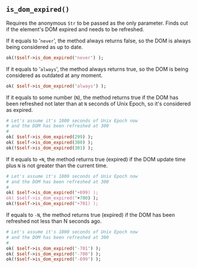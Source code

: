 ## `is_dom_expired()`

Requires the anonymous `Str` to be passed as the only parameter. Finds out if
the element's DOM expired and needs to be refreshed.

If it equals to '`never`', the method always returns false, so the DOM is
always being considered as up to date.

```perl
ok(!$self->is_dom_expired('never') );
```

If it equals to '`always`', the method always returns true, so the DOM is being
considered as outdated at any moment.

```perl
ok( $self->is_dom_expired('always') );
```

If it equals to some number (`N`), the method returns true if the DOM has been
refreshed not later than at `N` seconds of Unix Epoch, so it's considered as
expired.

```perl
# Let's assume it's 1000 seconds of Unix Epoch now
# and the DOM has been refreshed at 300
#
ok( $self->is_dom_expired(299) );
ok( $self->is_dom_expired(300) );
ok(!$self->is_dom_expired(301) );
```

If it equals to `+N`, the method returns true (expired) if the DOM update time
plus `N` is not greater than the current time.

```perl
# Let's assume it's 1000 seconds of Unix Epoch now
# and the DOM has been refreshed at 300
#
ok( $self->is_dom_expired('+699) );
ok( $self->is_dom_expired('+700) );
ok(!$self->is_dom_expired('+701) );
```

If equals to `-N`, the method returns true (expired) if the DOM has been
refreshed not less than N seconds ago.

```perl
# Let's assume it's 1000 seconds of Unix Epoch now
# and the DOM has been refreshed at 300
#
ok( $self->is_dom_expired('-701') );
ok( $self->is_dom_expired('-700') );
ok(!$self->is_dom_expired('-699') );
```
